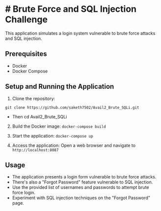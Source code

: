# # Brute Force and SQL Injection Challenge

This application simulates a login system vulnerable to brute force attacks and SQL injection. 

## Prerequisites

- Docker
- Docker Compose

## Setup and Running the Application

1. Clone the repository: 

```git clone https://github.com/saketh7502/Avail2_Brute_SQLi.git```

- Then cd Avail2_Brute_SQLi
 
2. Build the Docker image:
```docker-compose build```


3. Start the application:
```docker-compose up```

4. Access the application:
Open a web browser and navigate to `http://localhost:8087`

## Usage

- The application presents a login form vulnerable to brute force attacks.
- There's also a "Forgot Password" feature vulnerable to SQL injection.
- Use the provided list of usernames and passwords to attempt brute force login.
- Experiment with SQL injection techniques on the "Forgot Password" page.


